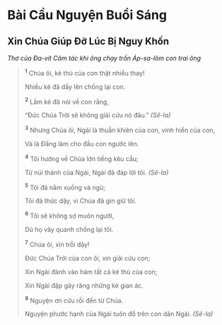 # Bài Cầu Nguyện Buổi Sáng

## Xin Chúa Giúp Ðỡ Lúc Bị Nguy Khốn

_Thơ của Ða-vít Cảm tác khi ông chạy trốn Áp-sa-lôm con trai ông_

> <sup><b>1</b></sup> Chúa ôi, kẻ thù của con thật nhiều thay!
>
> Nhiều kẻ đã dấy lên chống lại con.
>
> <sup><b>2</b></sup> Lắm kẻ đã nói về con rằng,
>
> “Ðức Chúa Trời sẽ không giải cứu nó đâu.” _(Sê-la)_
>
> <sup><b>3</b></sup> Nhưng Chúa ôi, Ngài là thuẫn khiên của con, vinh hiển của con,
>
> Và là Ðấng làm cho đầu con ngước lên.
>
> <sup><b>4</b></sup> Tôi hướng về Chúa lớn tiếng kêu cầu;
>
> Từ núi thánh của Ngài, Ngài đã đáp lời tôi. _(Sê-la)_
>
> <sup><b>5</b></sup> Tôi đã nằm xuống và ngủ;
>
> Tôi đã thức dậy, vì Chúa đã gìn giữ tôi.
>
> <sup><b>6</b></sup> Tôi sẽ không sợ muôn người,
>
> Dù họ vây quanh chống lại tôi.
>
> <sup><b>7</b></sup> Chúa ôi, xin trỗi dậy!
>
> Ðức Chúa Trời của con ôi, xin giải cứu con;
>
> Xin Ngài đánh vào hàm tất cả kẻ thù của con;
>
> Xin Ngài đập gãy răng những kẻ gian ác.
>
> <sup><b>8</b></sup> Nguyện ơn cứu rỗi đến từ Chúa.
>
> Nguyện phước hạnh của Ngài tuôn đổ trên con dân Ngài. _(Sê-la)_
